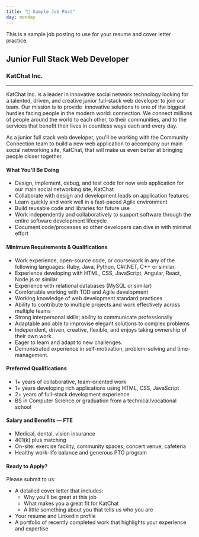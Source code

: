 ```yaml
---
title: "📓 Sample Job Post"
day: monday
---
```


This is a sample job posting to use for your resume and cover letter practice.

## Junior Full Stack Web Developer 

### KatChat Inc.

* * *

KatChat Inc. is a leader in innovative social network technology looking for a talented, driven, and creative junior full-stack web developer to join our team. Our mission is to provide  innovative solutions to one of the biggest hurdles facing people in the modern world: connection. We connect millions of people around the world to each other, to their communities, and to the services that benefit their lives in countless ways each and every day. 

As a junior full stack web developer, you'll be working with the Community Connection team to build a new web application to accompany our main social networking site, KatChat, that will make us even better at bringing people closer together.

#### What You'll Be Doing

- Design, implement, debug, and test code for new web application for our main social networking site, KatChat  
- Collaborate with design and development leads on application features 
- Learn quickly and work well in a fast-paced Agile environment  
- Build reusable code and libraries for future use 
- Work independently and collaboratively to support software through the entire software development lifecycle 
- Document code/processes so other developers can dive in with minimal effort 

#### Minimum Requirements & Qualifications 

- Work experience, open-source code, or coursework in any of the following languages: Ruby, Java, Python, C#/.NET, C++ or similar.  
- Experience developing with HTML, CSS, JavaScript, Angular, React, Node.js or similar 
- Experience with relational databases (MySQL or similar)  
- Comfortable working with TDD and Agile development  
- Working knowledge of web development standard practices  
- Ability to contribute to multiple projects and work effectively across multiple teams 
- Strong interpersonal skills; ability to communicate professionally 
- Adaptable and able to improvise elegant solutions to complex problems  
- Independent, driven, creative, flexible, and enjoys taking ownership of their own work.  
- Eager to learn and adapt to new challenges.  
- Demonstrated experience in self-motivation, problem-solving and time-management.  

#### Preferred Qualifications 

- 1+ years of collaborative, team-oriented work  
- 1+ years developing rich applications using HTML, CSS, JavaScript 
- 2+ years of full-stack development experience  
- BS in Computer Science or graduation from a technical/vocational school   

#### Salary and Benefits — FTE

- Medical, dental, vision insurance  
- 401(k) plus matching  
- On-site: exercise facility, community spaces, concert venue, cafeteria  
- Healthy work-life balance and generous PTO program  

#### Ready to Apply? 

Please submit to us: 

- A detailed cover letter that includes:  
    - Why you'll be great at this job 
    - What makes you a great fit for KatChat  
    - A little something about you that tells us who you are 
- Your resume and LinkedIn profile   
- A portfolio of recently completed work that highlights your experience and expertise 
